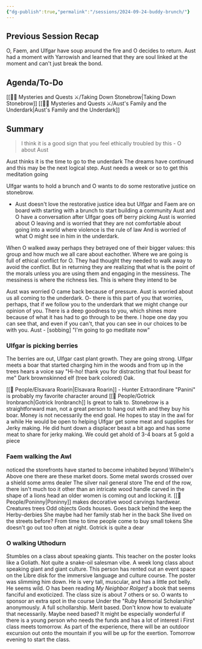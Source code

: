 ```yaml
---
{"dg-publish":true,"permalink":"/sessions/2024-09-24-buddy-brunch/"}
---
```


## Previous Session Recap
O, Faem, and Ulfgar have soup around the fire and O decides to return.
Aust had a moment with Yarrowish and learned that they are soul linked at the moment and can't just break the bond.
## Agenda/To-Do
[[🕵️‍♀️ Mysteries and Quests ⚔️/Taking Down Stonebrow\|Taking Down Stonebrow]]
[[🕵️‍♀️ Mysteries and Quests ⚔️/Aust's Family and the Underdark\|Aust's Family and the Underdark]]

## Summary
> I think it is a good sign that you feel ethically troubled by this - O about Aust

Aust thinks it is the time to go to the underdark
	The dreams have continued and this may be the next logical step. 
	Aust needs a week or so to get this meditation going 

Ulfgar wants to hold a brunch and O wants to do some restorative justice on stonebrow.
- Aust doesn't love the restorative justice idea but Ulfgar and Faem are on board with starting with a brunch to start building a community
Aust and O have a conversation after Ulfgar goes off berry picking
	Aust is worried about O leaving and is worried that they are not comfortable about going into a world where violence is the rule of law
	And is worried of what O might see in him in the underdark.

When O walked away perhaps they betrayed one of their bigger values: this group and how much we all care about eachother.
	Where we are going is full of ethical conflict for O. 
	They had thought they needed to walk away to avoid the conflict. 
	But in returning they are realizing that what is the point of the morals unless you are using them and engaging in the messiness. The messiness is where the richness lies.
	This is where they intend to be

Aust was worried O came back because of pressure. 
	Aust is worried about us all coming to the underdark.
		O- there is this part of you that worries, perhaps, that if we follow you to the underdark that we might change our opinion of you. 
		There is a deep goodness to you, which shines more because of what it has had to go through to be there. 
		I hope one day you can see that, and even if you can't, that you can see in our choices to be with you.
	Aust - \[sobbing]  "I'm going to go meditate now"

### Ulfgar is picking berries
The berries are out, Ulfgar cast plant growth. They are going strong.
Ulfgar meets a boar that started charging him in the woods and from up in the trees hears a voice say "Hi-ho! thank you for distracting that foul beast for me"
	Dark brownskinned elf (tree bark colored) Oak.

[[🙋 People/Elsavara Roarin\|Elsavara Roarin]] - Hunter Extraordinare
	"Panini" is probably my favorite character around
	[[🙋 People/Gotrick Ironbranch\|Gotrick Ironbranch]] Is great to talk to.
	Stonebrow is a straightforward man, not a great person to hang out with and they buy his boar.
	Money is not necessarily the end goal. 
	He hopes to stay in the awl for a while
	He would be open to helping Ulfgar get some meat and supplies for Jerky making. 
		He did hunt down a displacer beast a bit ago and has some meat to share for jerky making.
We could get ahold of 3-4 boars at 5 gold a piece 

### Faem walking the Awl
noticed the storefronts have started to become inhabited beyond Wilhelm's 
	 Above one there are these market doors. Some metal swords crossed over a shield
		 some arms dealer
	 The silver nail general store
	 The end of the row, there isn't much too it other than an intricate wood handle carved in the shape of a lions head
		 an older women is coming out and locking it. 
		 [[🙋 People/Poninny\|Poninny]]
			 makes decorative wood carvings
			 hardwear.
			 Creatures
			 trees
			 Odd objects
			 Gods houses.
		Goes back behind the keep
			the Herby-derbies 
			She maybe had her family stab her in the back
			She lived on the streets before?
		From time to time people come to buy small tokens
			She doesn't go out too often at night.
			Gotrick is quite a dear
### O walking Uthodurn
Stumbles on a class about speaking giants. This teacher on the poster looks like a Goliath.
	Not quite a snake-oil salesman vibe. 
	A week long class about speaking giant and giant culture. This person has rented out an event space on the Libre disk for the immersive language and culture course.
The poster was slimming him down.
	He is very tall, muscular, and has a little pot belly.
He seems wild. 
O has been reading 
	*My Neighbor Rolgerf* a book that seems fanciful and exoticized. 
The class size is about 7 others or so. 
	O wants to sponsor an extra spot in the course
		Under the "Ruby Memorial Scholarship" anonymously.
		A full schollarship. Merit based. Don't know how to evaluate that necessarily. Maybe need based?
			It might be especially wonderful if there is a young person who needs the funds and has a lot of interest i
	First class meets tomorrow. As part of the experience, there will be an outdoor excursion out onto the mountain if you will be up for the exertion.
		Tomorrow evening to start the class.

